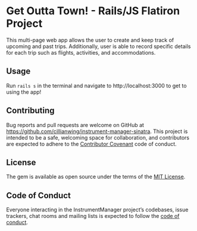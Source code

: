 # Get Outta Town! - Rails/JS Flatiron Project

This multi-page web app allows the user to create and keep track of upcoming and past trips. Additionally, user is able to record specific details for each trip such as flights, activities, and accommodations.

## Usage

Run `rails s` in the terminal and navigate to  http://localhost:3000 to get to using the app!

## Contributing

Bug reports and pull requests are welcome on GitHub at https://github.com/cillianwing/instrument-manager-sinatra. This project is intended to be a safe, welcoming space for collaboration, and contributors are expected to adhere to the [Contributor Covenant](http://contributor-covenant.org) code of conduct.

## License

The gem is available as open source under the terms of the [MIT License](https://opensource.org/licenses/MIT).

## Code of Conduct

Everyone interacting in the InstrumentManager project’s codebases, issue trackers, chat rooms and mailing lists is expected to follow the [code of conduct](https://github.com/cillianwing/instrument-manager-sinatra/blob/master/CODE_OF_CONDUCT.md).
